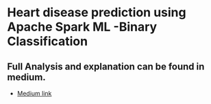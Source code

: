 # Heart disease prediction using Apache Spark ML -Binary Classification

## Full Analysis and explanation can be found in medium.
- [Medium link](https://medium.com/@lijoabraham1234/heart-disease-prediction-using-apache-spark-ml-808073f52495)
